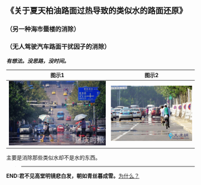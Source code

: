 ## 《关于夏天柏油路面过热导致的类似水的路面还原》

### （另一种海市蜃楼的消除）
### （无人驾驶汽车路面干扰因子的消除）
_**有想法。没思路，没时间。**_

| 图示1                                                              | 图示2                                                              |
| ------------------------------------------------------------------ | ------------------------------------------------------------------ |
| ![](https://github.com/wfnian/-/blob/master/sundry/2.jpg?raw=true) | ![](https://github.com/wfnian/-/blob/master/sundry/1.jpg?raw=true) |

主要是消除那些类似水却不是水的东西。

> ---

**END:君不见高堂明镜悲白发，朝如青丝暮成雪。**[为什么？](https://github.com/wfnian/learn_git/blob/master/utils.md)
